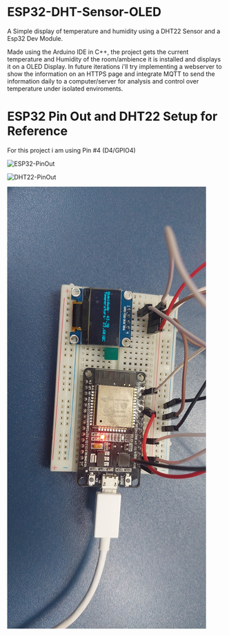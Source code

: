 # ESP32-DHT-Sensor-OLED
A Simple display of temperature and humidity using a DHT22 Sensor and a Esp32 Dev Module.

Made using the Arduino IDE in C++, the project gets the current temperature and Humidity of the room/ambience it is installed and displays it on a OLED Display.
In future iterations i'll try implementing a webserver to show the information on an HTTPS page and integrate MQTT to send the information daily to a computer/server for analysis and control over temperature under isolated enviroments.

# ESP32 Pin Out and DHT22 Setup for Reference
For this project i am using Pin #4 (D4/GPIO4)
<p>
<img alt= "ESP32-PinOut" src = "https://www.mischianti.org/wp-content/uploads/2020/11/ESP32-DOIT-DEV-KIT-v1-pinout-mischianti.png" /> 
</p>
<p>
<img alt= "DHT22-PinOut" src = "https://esp32io.com/images/tutorial/esp32-dht22-temperature-humudity-module-wiring-diagram.jpg" /> 
</p>
<p>
<img alt= "Application" src = "Application.jpg" /> 
</p>

